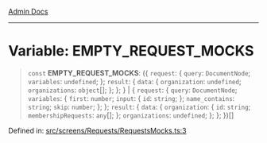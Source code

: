 [Admin Docs](/)

***

# Variable: EMPTY\_REQUEST\_MOCKS

> `const` **EMPTY\_REQUEST\_MOCKS**: (\{ `request`: \{ `query`: `DocumentNode`; `variables`: `undefined`; \}; `result`: \{ `data`: \{ `organization`: `undefined`; `organizations`: `object`[]; \}; \}; \} \| \{ `request`: \{ `query`: `DocumentNode`; `variables`: \{ `first`: `number`; `input`: \{ `id`: `string`; \}; `name_contains`: `string`; `skip`: `number`; \}; \}; `result`: \{ `data`: \{ `organization`: \{ `id`: `string`; `membershipRequests`: `any`[]; \}; `organizations`: `undefined`; \}; \}; \})[]

Defined in: [src/screens/Requests/RequestsMocks.ts:3](https://github.com/PalisadoesFoundation/talawa-admin/blob/main/src/screens/Requests/RequestsMocks.ts#L3)
